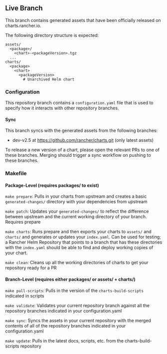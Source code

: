 ## Live Branch

This branch contains generated assets that have been officially released on charts.rancher.io.

The following directory structure is expected:
```text
assets/
  <package>/
    <chart>-<packageVersion>.tgz
  ...
charts/
  <package>
    <chart>
      <packageVersion>
        # Unarchived Helm chart
```

### Configuration

This repository branch contains a `configuration.yaml` file that is used to specify how it interacts with other repository branches.

#### Sync

This branch syncs with the generated assets from the following branches:
- dev-v2.5 at https://github.com/rancher/charts.git (only latest assets)

To release a new version of a chart, please open the relevant PRs to one of these branches. Merging should trigger a sync workflow on pushing to these branches.

### Makefile

#### Package-Level (requires packages/ to exist)

`make prepare`: Pulls in your charts from upstream and creates a basic `generated-changes/` directory with your dependencies from upstream

`make patch`: Updates your `generated-changes/` to reflect the difference between upstream and the current working directory of your branch. Requires prepare

`make charts`: Runs prepare and then exports your charts to `assets/` and `charts/` and generates or updates your `index.yaml`. Can be used for testing; a Rancher Helm Repository that points to a branch that has these directories with the `index.yaml` should be able to find and deploy working copies of your chart.

`make clean`: Cleans up all the working directories of charts to get your repository ready for a PR

#### Branch-Level (requires either packages/ or assets/ + charts/)

`make pull-scripts`: Pulls in the version of the `charts-build-scripts` indicated in scripts

`make validate`: Validates your current repository branch against all the repository branches indicated in your configuration.yaml

`make sync`: Syncs the assets in your current repository with the merged contents of all of the repository branches indicated in your configuration.yaml

`make update`: Pulls in the latest docs, scripts, etc. from the charts-build-scripts repository